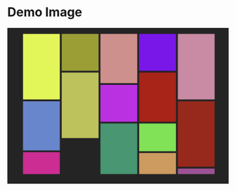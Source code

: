 # Demo Image

![demo](https://github.com/Yangeyu/react-waterfall-virtual-list/blob/main/example/demo1/public/demo1.png)
